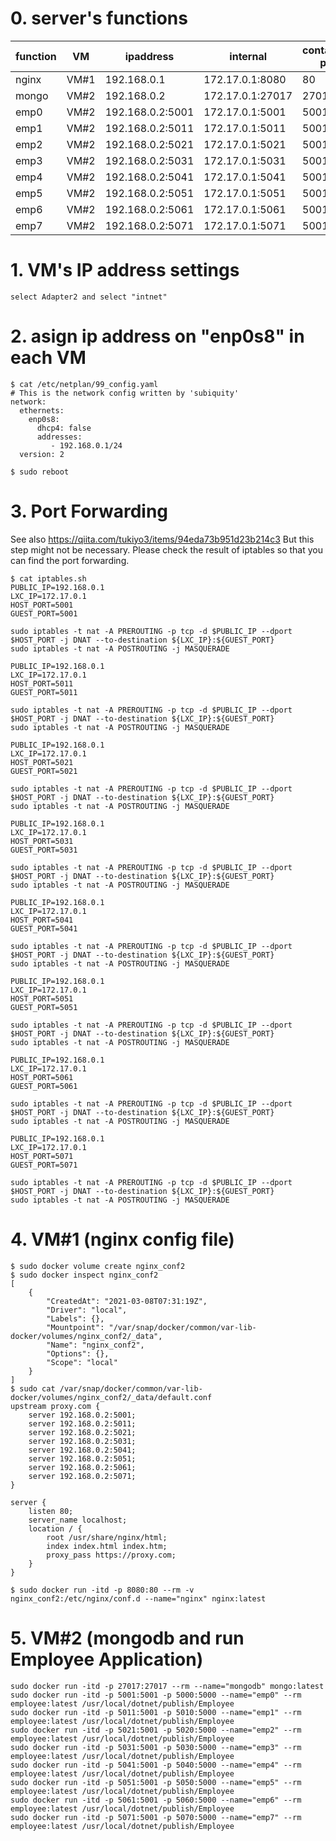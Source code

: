 # 0. server's functions

| function | VM | ipaddress | internal | container's port |
| --- | --- | --- | --- | --- |
| nginx | VM#1 | 192.168.0.1 | 172.17.0.1:8080 | 80 | 
| mongo | VM#2 | 192.168.0.2 | 172.17.0.1:27017 | 27017 | 
| emp0 | VM#2 | 192.168.0.2:5001 | 172.17.0.1:5001 | 5001 |
| emp1 | VM#2 | 192.168.0.2:5011 | 172.17.0.1:5011 | 5001 |
| emp2 | VM#2 | 192.168.0.2:5021 | 172.17.0.1:5021 | 5001 |
| emp3 | VM#2 | 192.168.0.2:5031 | 172.17.0.1:5031 | 5001 |
| emp4 | VM#2 | 192.168.0.2:5041 | 172.17.0.1:5041 | 5001 |
| emp5 | VM#2 | 192.168.0.2:5051 | 172.17.0.1:5051 | 5001 |
| emp6 | VM#2 | 192.168.0.2:5061 | 172.17.0.1:5061 | 5001 |
| emp7 | VM#2 | 192.168.0.2:5071 | 172.17.0.1:5071 | 5001 |


# 1. VM's IP address settings
```
select Adapter2 and select "intnet"
```

# 2. asign ip address on "enp0s8" in each VM
```
$ cat /etc/netplan/99_config.yaml 
# This is the network config written by 'subiquity'
network:
  ethernets:
    enp0s8:
      dhcp4: false
      addresses:
         - 192.168.0.1/24 
  version: 2

$ sudo reboot
```

# 3. Port Forwarding 
See also https://qiita.com/tukiyo3/items/94eda73b951d23b214c3
But this step might not be necessary. Please check the result of iptables so that you can find the port forwarding.
```
$ cat iptables.sh 
PUBLIC_IP=192.168.0.1
LXC_IP=172.17.0.1
HOST_PORT=5001
GUEST_PORT=5001

sudo iptables -t nat -A PREROUTING -p tcp -d $PUBLIC_IP --dport $HOST_PORT -j DNAT --to-destination ${LXC_IP}:${GUEST_PORT}
sudo iptables -t nat -A POSTROUTING -j MASQUERADE

PUBLIC_IP=192.168.0.1
LXC_IP=172.17.0.1
HOST_PORT=5011
GUEST_PORT=5011

sudo iptables -t nat -A PREROUTING -p tcp -d $PUBLIC_IP --dport $HOST_PORT -j DNAT --to-destination ${LXC_IP}:${GUEST_PORT}
sudo iptables -t nat -A POSTROUTING -j MASQUERADE

PUBLIC_IP=192.168.0.1
LXC_IP=172.17.0.1
HOST_PORT=5021
GUEST_PORT=5021

sudo iptables -t nat -A PREROUTING -p tcp -d $PUBLIC_IP --dport $HOST_PORT -j DNAT --to-destination ${LXC_IP}:${GUEST_PORT}
sudo iptables -t nat -A POSTROUTING -j MASQUERADE

PUBLIC_IP=192.168.0.1
LXC_IP=172.17.0.1
HOST_PORT=5031
GUEST_PORT=5031

sudo iptables -t nat -A PREROUTING -p tcp -d $PUBLIC_IP --dport $HOST_PORT -j DNAT --to-destination ${LXC_IP}:${GUEST_PORT}
sudo iptables -t nat -A POSTROUTING -j MASQUERADE

PUBLIC_IP=192.168.0.1
LXC_IP=172.17.0.1
HOST_PORT=5041
GUEST_PORT=5041

sudo iptables -t nat -A PREROUTING -p tcp -d $PUBLIC_IP --dport $HOST_PORT -j DNAT --to-destination ${LXC_IP}:${GUEST_PORT}
sudo iptables -t nat -A POSTROUTING -j MASQUERADE

PUBLIC_IP=192.168.0.1
LXC_IP=172.17.0.1
HOST_PORT=5051
GUEST_PORT=5051

sudo iptables -t nat -A PREROUTING -p tcp -d $PUBLIC_IP --dport $HOST_PORT -j DNAT --to-destination ${LXC_IP}:${GUEST_PORT}
sudo iptables -t nat -A POSTROUTING -j MASQUERADE

PUBLIC_IP=192.168.0.1
LXC_IP=172.17.0.1
HOST_PORT=5061
GUEST_PORT=5061

sudo iptables -t nat -A PREROUTING -p tcp -d $PUBLIC_IP --dport $HOST_PORT -j DNAT --to-destination ${LXC_IP}:${GUEST_PORT}
sudo iptables -t nat -A POSTROUTING -j MASQUERADE

PUBLIC_IP=192.168.0.1
LXC_IP=172.17.0.1
HOST_PORT=5071
GUEST_PORT=5071

sudo iptables -t nat -A PREROUTING -p tcp -d $PUBLIC_IP --dport $HOST_PORT -j DNAT --to-destination ${LXC_IP}:${GUEST_PORT}
sudo iptables -t nat -A POSTROUTING -j MASQUERADE
```

# 4. VM#1 (nginx config file)
```
$ sudo docker volume create nginx_conf2
$ sudo docker inspect nginx_conf2
[
    {
        "CreatedAt": "2021-03-08T07:31:19Z",
        "Driver": "local",
        "Labels": {},
        "Mountpoint": "/var/snap/docker/common/var-lib-docker/volumes/nginx_conf2/_data",
        "Name": "nginx_conf2",
        "Options": {},
        "Scope": "local"
    }
]
$ sudo cat /var/snap/docker/common/var-lib-docker/volumes/nginx_conf2/_data/default.conf
upstream proxy.com {
	server 192.168.0.2:5001;
	server 192.168.0.2:5011;
	server 192.168.0.2:5021;
	server 192.168.0.2:5031;
	server 192.168.0.2:5041;
	server 192.168.0.2:5051;
	server 192.168.0.2:5061;
	server 192.168.0.2:5071;
}

server {
	listen 80;
	server_name localhost;
	location / {
		root /usr/share/nginx/html;
		index index.html index.htm;
		proxy_pass https://proxy.com;
	}
}

$ sudo docker run -itd -p 8080:80 --rm -v nginx_conf2:/etc/nginx/conf.d --name="nginx" nginx:latest
```

# 5. VM#2 (mongodb and run Employee Application)
```
sudo docker run -itd -p 27017:27017 --rm --name="mongodb" mongo:latest
sudo docker run -itd -p 5001:5001 -p 5000:5000 --name="emp0" --rm employee:latest /usr/local/dotnet/publish/Employee
sudo docker run -itd -p 5011:5001 -p 5010:5000 --name="emp1" --rm employee:latest /usr/local/dotnet/publish/Employee
sudo docker run -itd -p 5021:5001 -p 5020:5000 --name="emp2" --rm employee:latest /usr/local/dotnet/publish/Employee
sudo docker run -itd -p 5031:5001 -p 5030:5000 --name="emp3" --rm employee:latest /usr/local/dotnet/publish/Employee
sudo docker run -itd -p 5041:5001 -p 5040:5000 --name="emp4" --rm employee:latest /usr/local/dotnet/publish/Employee
sudo docker run -itd -p 5051:5001 -p 5050:5000 --name="emp5" --rm employee:latest /usr/local/dotnet/publish/Employee
sudo docker run -itd -p 5061:5001 -p 5060:5000 --name="emp6" --rm employee:latest /usr/local/dotnet/publish/Employee
sudo docker run -itd -p 5071:5001 -p 5070:5000 --name="emp7" --rm employee:latest /usr/local/dotnet/publish/Employee
```
